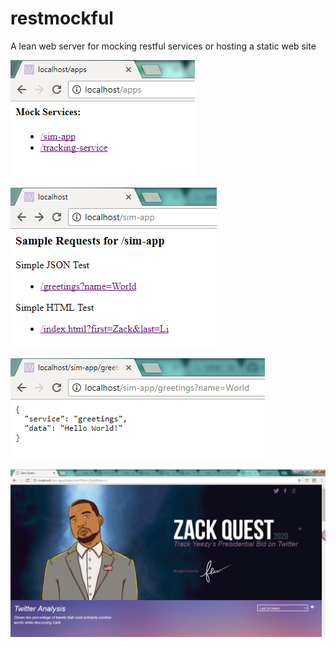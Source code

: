 # restmockful
A lean web server for mocking restful services or hosting a static web site

  ![http://localhost](https://raw.githubusercontent.com/mclamee/restmockful/master/lib/desc/rm1.png)

  ![http://localhost/sim-app](https://raw.githubusercontent.com/mclamee/restmockful/master/lib/desc/rm2.png)

  ![http://localhost/sim-app/greetings?name=World](https://raw.githubusercontent.com/mclamee/restmockful/master/lib/desc/rm3.png)

  ![http://localhost/sim-app/index.html?first=Zack&last=Li](https://raw.githubusercontent.com/mclamee/restmockful/master/lib/desc/rm4.png)
